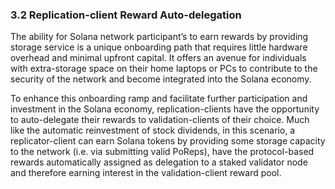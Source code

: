 ### 3.2 Replication-client Reward Auto-delegation

The ability for Solana network participant’s to earn rewards by providing storage service is a unique onboarding path that requires little hardware overhead and minimal upfront capital. It offers an avenue for individuals with extra-storage space on their home laptops or PCs to contribute to the security of the network and become integrated into the Solana economy.

To enhance this onboarding ramp and facilitate further participation and investment in the Solana economy, replication-clients have the opportunity to auto-delegate their rewards to validation-clients of their choice. Much like the automatic reinvestment of stock dividends, in this scenario, a replicator-client can earn Solana tokens by providing some storage capacity to the network (i.e. via submitting valid PoReps), have the protocol-based rewards automatically assigned as delegation to a staked validator node and therefore earning interest in the validation-client reward pool.

